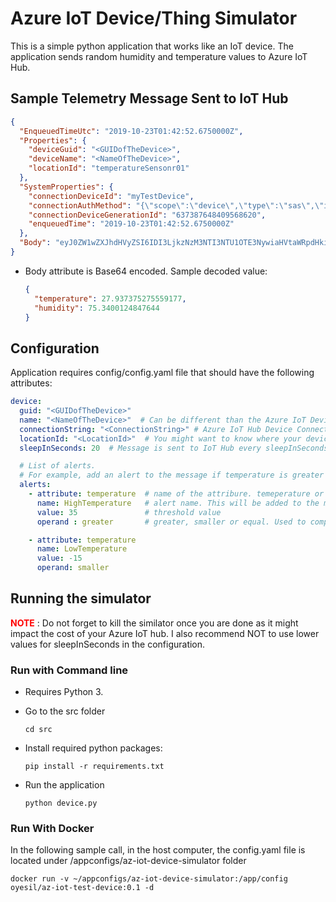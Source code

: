 #  Azure IoT Device/Thing Simulator 

This is a simple python application that works like an IoT device. The application sends random humidity and temperature values to Azure IoT Hub.

## Sample Telemetry Message Sent to IoT Hub

```json
{
  "EnqueuedTimeUtc": "2019-10-23T01:42:52.6750000Z",
  "Properties": {
    "deviceGuid": "<GUIDofTheDevice>",
    "deviceName": "<NameOfTheDevice>",
    "locationId": "temperatureSensonr01"
  },
  "SystemProperties": {
    "connectionDeviceId": "myTestDevice",
    "connectionAuthMethod": "{\"scope\":\"device\",\"type\":\"sas\",\"issuer\":\"iothub\",\"acceptingIpFilterRule\":null}",
    "connectionDeviceGenerationId": "637387648409568620",
    "enqueuedTime": "2019-10-23T01:42:52.6750000Z"
  },
  "Body": "eyJ0ZW1wZXJhdHVyZSI6IDI3LjkzNzM3NTI3NTU1OTE3NywiaHVtaWRpdHkiOiA3NS4zNDAwMTI0ODQ3NjQ0fQ=="
}
```

- Body attribute is Base64 encoded. Sample decoded value: 
  ```json
  {
    "temperature": 27.937375275559177,
    "humidity": 75.3400124847644
  }
  ```


## Configuration

Application requires config/config.yaml file that should have the following attributes:

```yaml
device:
  guid: "<GUIDofTheDevice>"
  name: "<NameOfTheDevice>"  # Can be different than the Azure IoT Device
  connectionString: "<ConnectionString>" # Azure IoT Hub Device Connection string
  locationId: "<LocationId>"  # You might want to know where your device is located
  sleepInSeconds: 20  # Message is sent to IoT Hub every sleepInSeconds

  # List of alerts. 
  # For example, add an alert to the message if temperature is greater than 35 
  alerts:   
    - attribute: temperature  # name of the attribure. temeperature or humidity
      name: HighTemperature   # alert name. This will be added to the message sent to IoT hub
      value: 35               # threshold value
      operand : greater       # greater, smaller or equal. Used to compare actual value with threshold value

    - attribute: temperature
      name: LowTemperature
      value: -15
      operand: smaller 

```

## Running the simulator 

<font color=#ff0000>**NOTE**</font> : Do not forget to kill the similator once you are done as it might impact the cost of your Azure IoT hub. I also recommend NOT to use lower values for sleepInSeconds in the configuration.

### Run with Command line

- Requires Python 3. 

- Go to the src folder
  ```shell
  cd src
  ```

- Install required python packages:
  ```shell
  pip install -r requirements.txt
  ```

- Run the application
  ```shell
  python device.py
  ```
  

### Run With Docker

In the following sample call, in the host computer, the config.yaml file is located under /appconfigs/az-iot-device-simulator folder

```shell
docker run -v ~/appconfigs/az-iot-device-simulator:/app/config oyesil/az-iot-test-device:0.1 -d 
```







